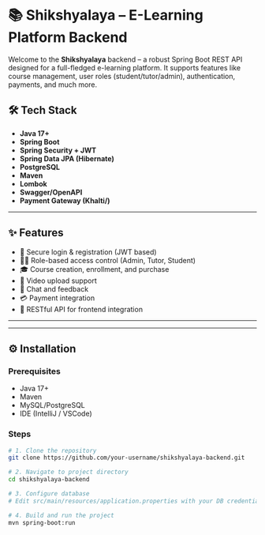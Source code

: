 # 📚 Shikshyalaya – E-Learning Platform Backend

Welcome to the **Shikshyalaya** backend – a robust Spring Boot REST API designed for a full-fledged e-learning platform. It supports features like course management, user roles (student/tutor/admin), authentication, payments, and much more.

## 🛠 Tech Stack

- **Java 17+**
- **Spring Boot**
- **Spring Security + JWT**
- **Spring Data JPA (Hibernate)**
- **PostgreSQL**
- **Maven**
- **Lombok**
- **Swagger/OpenAPI**
- **Payment Gateway (Khalti/)**

---

## ✨ Features

- 🔐 Secure login & registration (JWT based)
- 🧑‍🏫 Role-based access control (Admin, Tutor, Student)
- 🎓 Course creation, enrollment, and purchase
- 🧾 Video upload support 
- 💬 Chat and feedback
- 💳 Payment integration
- 📄 RESTful API for frontend integration

---

---

## ⚙️ Installation

### Prerequisites

- Java 17+
- Maven
- MySQL/PostgreSQL
- IDE (IntelliJ / VSCode)

### Steps

```bash
# 1. Clone the repository
git clone https://github.com/your-username/shikshyalaya-backend.git

# 2. Navigate to project directory
cd shikshyalaya-backend

# 3. Configure database
# Edit src/main/resources/application.properties with your DB credentials

# 4. Build and run the project
mvn spring-boot:run


